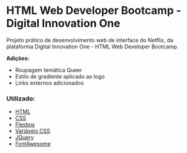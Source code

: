 # HTML Web Developer Bootcamp - Digital Innovation One

Projeto prático de desenvolvimento web de interface do Netflix, da plataforma Digital Innovation One - HTML Web Developer Bootcamp.

**Adições:**

- Roupagem temática Queer
- Estilo de gradiente aplicado ao logo
- Links externos adicionados

### Utilizado:

* [HTML](https://www.w3schools.com/html/)
* [CSS](https://developer.mozilla.org/pt-BR/docs/Web/CSS)
* [Flexbox](https://developer.mozilla.org/pt-BR/docs/Learn/CSS/CSS_layout/Flexbox)
* [Variáveis CSS](https://www.w3schools.com/css/css3_variables.asp)
* [JQuery](https://jquery.com/)
* [FontAwesome](https://fontawesome.com/)
